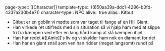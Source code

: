 page-type:: [[Character]]
template-type:: ((650aa39a-ddc1-4286-b3fd-4337a230b4e7))
character-type:: NPC
alive:: true
alias:: Kitbut

- Gitbut er en goblin vi mødte som var taget til fange af en Hill Giant.
- Han virkede ret utilfreds med sin situration så vi hjalp ham med at slippe fri fra kæmpen ved efter en lang hård kamp at slå kæmpen ihjel
- Han har redet #[[Amie]]'s liv og vi skylder ham nok en diamant for det
- Han har en giant snail som ven han ridder (meget langsomt) rundt på